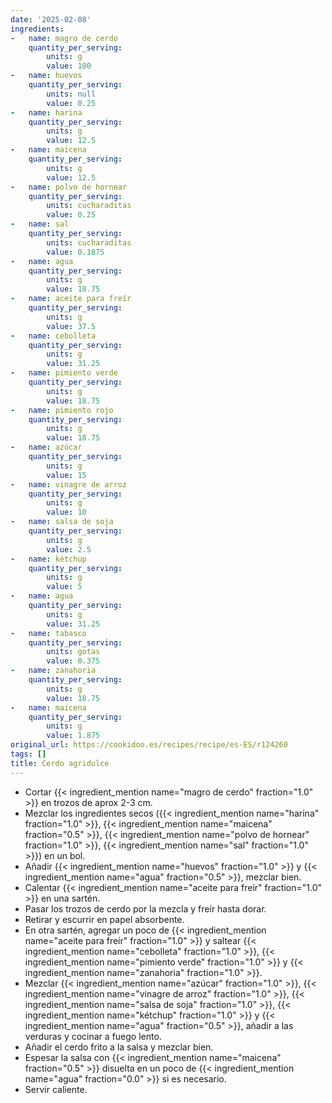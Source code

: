 ```yaml
---
date: '2025-02-08'
ingredients:
-   name: magro de cerdo
    quantity_per_serving:
        units: g
        value: 100
-   name: huevos
    quantity_per_serving:
        units: null
        value: 0.25
-   name: harina
    quantity_per_serving:
        units: g
        value: 12.5
-   name: maicena
    quantity_per_serving:
        units: g
        value: 12.5
-   name: polvo de hornear
    quantity_per_serving:
        units: cucharaditas
        value: 0.25
-   name: sal
    quantity_per_serving:
        units: cucharaditas
        value: 0.1875
-   name: agua
    quantity_per_serving:
        units: g
        value: 18.75
-   name: aceite para freír
    quantity_per_serving:
        units: g
        value: 37.5
-   name: cebolleta
    quantity_per_serving:
        units: g
        value: 31.25
-   name: pimiento verde
    quantity_per_serving:
        units: g
        value: 18.75
-   name: pimiento rojo
    quantity_per_serving:
        units: g
        value: 18.75
-   name: azúcar
    quantity_per_serving:
        units: g
        value: 15
-   name: vinagre de arroz
    quantity_per_serving:
        units: g
        value: 10
-   name: salsa de soja
    quantity_per_serving:
        units: g
        value: 2.5
-   name: kétchup
    quantity_per_serving:
        units: g
        value: 5
-   name: agua
    quantity_per_serving:
        units: g
        value: 31.25
-   name: tabasco
    quantity_per_serving:
        units: gotas
        value: 0.375
-   name: zanahoria
    quantity_per_serving:
        units: g
        value: 18.75
-   name: maicena
    quantity_per_serving:
        units: g
        value: 1.875
original_url: https://cookidoo.es/recipes/recipe/es-ES/r124260
tags: []
title: Cerdo agridulce
---
```


- Cortar {{< ingredient_mention name="magro de cerdo" fraction="1.0" >}} en trozos de aprox 2-3 cm.
- Mezclar los ingredientes secos ({{< ingredient_mention name="harina" fraction="1.0" >}}, {{< ingredient_mention name="maicena" fraction="0.5" >}}, {{< ingredient_mention name="polvo de hornear" fraction="1.0" >}}, {{< ingredient_mention name="sal" fraction="1.0" >}}) en un bol.
- Añadir {{< ingredient_mention name="huevos" fraction="1.0" >}} y {{< ingredient_mention name="agua" fraction="0.5" >}}, mezclar bien.
- Calentar {{< ingredient_mention name="aceite para freír" fraction="1.0" >}} en una sartén.
- Pasar los trozos de cerdo por la mezcla y freír hasta dorar.
- Retirar y escurrir en papel absorbente.
- En otra sartén, agregar un poco de {{< ingredient_mention name="aceite para freír" fraction="1.0" >}} y saltear {{< ingredient_mention name="cebolleta" fraction="1.0" >}}, {{< ingredient_mention name="pimiento verde" fraction="1.0" >}} y {{< ingredient_mention name="zanahoria" fraction="1.0" >}}.
- Mezclar {{< ingredient_mention name="azúcar" fraction="1.0" >}}, {{< ingredient_mention name="vinagre de arroz" fraction="1.0" >}}, {{< ingredient_mention name="salsa de soja" fraction="1.0" >}}, {{< ingredient_mention name="kétchup" fraction="1.0" >}} y {{< ingredient_mention name="agua" fraction="0.5" >}}, añadir a las verduras y cocinar a fuego lento.
- Añadir el cerdo frito a la salsa y mezclar bien.
- Espesar la salsa con {{< ingredient_mention name="maicena" fraction="0.5" >}} disuelta en un poco de {{< ingredient_mention name="agua" fraction="0.0" >}} si es necesario.
- Servir caliente.
